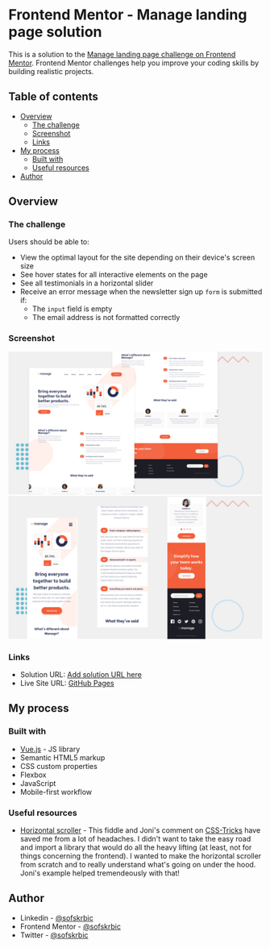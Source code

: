 # Frontend Mentor - Manage landing page solution

This is a solution to the [Manage landing page challenge on Frontend Mentor](https://www.frontendmentor.io/challenges/manage-landing-page-SLXqC6P5). Frontend Mentor challenges help you improve your coding skills by building realistic projects. 

## Table of contents

- [Overview](#overview)
  - [The challenge](#the-challenge)
  - [Screenshot](#screenshot)
  - [Links](#links)
- [My process](#my-process)
  - [Built with](#built-with)
  - [Useful resources](#useful-resources)
- [Author](#author)


## Overview

### The challenge

Users should be able to:

- View the optimal layout for the site depending on their device's screen size
- See hover states for all interactive elements on the page
- See all testimonials in a horizontal slider
- Receive an error message when the newsletter sign up `form` is submitted if:
  - The `input` field is empty
  - The email address is not formatted correctly

### Screenshot

![](./desktop.png)
![](./mobile.png)

### Links

- Solution URL: [Add solution URL here](https://your-solution-url.com)
- Live Site URL: [GitHub Pages](https://sofskrbic.github.io/manage-landing-page/)

## My process

### Built with

- [Vue.js](https://vuejs.org/) - JS library
- Semantic HTML5 markup
- CSS custom properties
- Flexbox
- JavaScript
- Mobile-first workflow


### Useful resources

- [Horizontal scroller](https://jsfiddle.net/jonigiuno/4jwHF/) - This fiddle and Joni's comment on [CSS-Tricks](https://css-tricks.com/forums/topic/horizontal-scrolling-but-only-a-part-of-a-website/#post-135034) have saved me from a lot of headaches. I didn't want to take the easy road and import a library that would do all the heavy lifting (at least, not for things concerning the frontend). I wanted to make the horizontal scroller from scratch and to really understand what's going on under the hood. Joni's example helped tremendeously with that!

## Author

- Linkedin - [@sofskrbic](https://www.linkedin.com/in/sofijaskrbic/)
- Frontend Mentor - [@sofskrbic](https://www.frontendmentor.io/profile/sofskrbic)
- Twitter - [@sofskrbic](https://www.twitter.com/sofskrbic)
